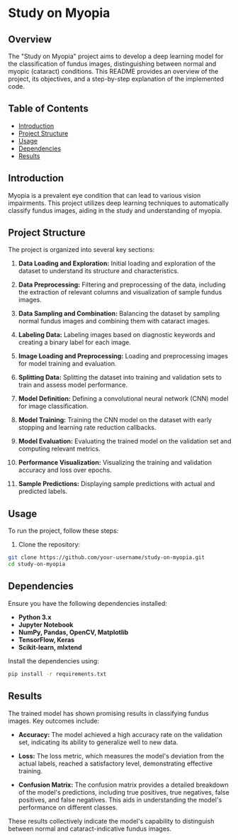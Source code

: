 # Study on Myopia

## Overview

The "Study on Myopia" project aims to develop a deep learning model for the classification of fundus images, distinguishing between normal and myopic (cataract) conditions. This README provides an overview of the project, its objectives, and a step-by-step explanation of the implemented code.

## Table of Contents

- [Introduction](#introduction)
- [Project Structure](#project-structure)
- [Usage](#usage)
- [Dependencies](#dependencies)
- [Results](#results)

## Introduction

Myopia is a prevalent eye condition that can lead to various vision impairments. This project utilizes deep learning techniques to automatically classify fundus images, aiding in the study and understanding of myopia.

## Project Structure

The project is organized into several key sections:

1. **Data Loading and Exploration:** Initial loading and exploration of the dataset to understand its structure and characteristics.

2. **Data Preprocessing:** Filtering and preprocessing of the data, including the extraction of relevant columns and visualization of sample fundus images.

3. **Data Sampling and Combination:** Balancing the dataset by sampling normal fundus images and combining them with cataract images.

4. **Labeling Data:** Labeling images based on diagnostic keywords and creating a binary label for each image.

5. **Image Loading and Preprocessing:** Loading and preprocessing images for model training and evaluation.

6. **Splitting Data:** Splitting the dataset into training and validation sets to train and assess model performance.

7. **Model Definition:** Defining a convolutional neural network (CNN) model for image classification.

8. **Model Training:** Training the CNN model on the dataset with early stopping and learning rate reduction callbacks.

9. **Model Evaluation:** Evaluating the trained model on the validation set and computing relevant metrics.

10. **Performance Visualization:** Visualizing the training and validation accuracy and loss over epochs.

11. **Sample Predictions:** Displaying sample predictions with actual and predicted labels.

## Usage

To run the project, follow these steps:

1. Clone the repository:

```bash
git clone https://github.com/your-username/study-on-myopia.git
cd study-on-myopia
```

## Dependencies

Ensure you have the following dependencies installed:

- **Python 3.x**
- **Jupyter Notebook**
- **NumPy, Pandas, OpenCV, Matplotlib**
- **TensorFlow, Keras**
- **Scikit-learn, mlxtend**

Install the dependencies using:

```bash
pip install -r requirements.txt
```

## Results

The trained model has shown promising results in classifying fundus images. Key outcomes include:

- **Accuracy:** The model achieved a high accuracy rate on the validation set, indicating its ability to generalize well to new data.

- **Loss:** The loss metric, which measures the model's deviation from the actual labels, reached a satisfactory level, demonstrating effective training.

- **Confusion Matrix:** The confusion matrix provides a detailed breakdown of the model's predictions, including true positives, true negatives, false positives, and false negatives. This aids in understanding the model's performance on different classes.

These results collectively indicate the model's capability to distinguish between normal and cataract-indicative fundus images.

